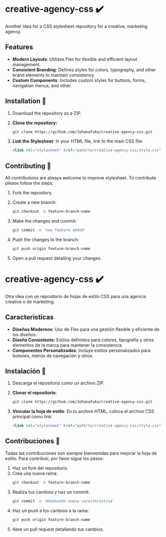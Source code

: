 # creative-agency-css ✔️ 

Another idea for a CSS stylesheet repository for a creative, marketing agency. 

## Features

- **Modern Layouts**: Utilizes Flex for flexible and efficient layout management.
- **Consistent Branding**: Defines styles for colors, typography, and other brand elements to maintain consistency.
- **Custom Components**: Includes custom styles for buttons, forms, navigation menus, and other.


## Installation 📝

1. Download the repository as a ZIP.

2. **Clone the repository:**
     ```sh
    git clone https://github.com/Johanafuku/creative-agency-css.git
    ```
3. **Link the Stylesheet**:
    In your HTML file, link to the main CSS file:
    ```html
    <link rel="stylesheet" href="path/to/creative-agency-css/style.css">
    ```


## Contributing 💭

All contributions are always welcome to improve stylesheet. To contribute please follow the steps:

1. Fork the repository.

2. Create a new branch: 
    ```sh
    git checkout -b feature-branch-name
    ```
3. Make the changes and commit: 
    ```sh
    git commit -m 'new feature added'
    ```
4. Push the changes to the branch: 
    ```sh
    git push origin feature-branch-name
    ```
5. Open a pull request detailing your changes.


#
# creative-agency-css ✔️ 

Otra idea con un repositorio de hojas de estilo CSS para una agencia creative o de marketing. 

## Características

- **Diseños Modernos**: Uso de Flex para una gestión flexible y eficiente de los diseños.
- **Diseño Consistente**: Estilos definidos para colores, tipografía y otros elementos de la marca para mantener la consistencia.
- **Componentes Personalizados**: Incluye estilos personalizados para botones, menús de navegación y otros.

## Instalación 📝

1. Descarga el repositorio como un archivo ZIP.

2. **Clonar el repositorio**: 
    ```sh
    git clone https://github.com/Johanafuku/creative-agency-css.git
    ```

3. **Vincular la hoja de estilo**:
    En tu archivo HTML, coloca el archivo CSS principal como link:
    ```html
    <link rel="stylesheet" href="path/to/creative-agency-css/style.css">
    ```

## Contribuciones 💭

Todas las contribuciones son  siempre bienvenidas para mejorar la hoja de estilo. Para contribuir, por favor sigue los pasos:

1. Haz un fork del repositorio.
2. Crea una nueva rama: 
    ```sh
    git checkout -b feature-branch-name
    ```
3. Realiza tus cambios y haz un commit: 
    ```sh
    git commit -m 'Añadiendo nueva característica'
    ```
4. Haz un push a los cambios a la rama: 
    ```sh
    git push origin feature-branch-name
    ```
5. Abre un pull request detallando tus cambios.
